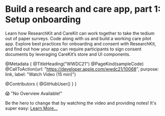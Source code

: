 # Build a research and care app, part 1: Setup onboarding

Learn how ResearchKit and CareKit can work together to take the tedium out of paper surveys. Code along with us and build a working care pilot app. Explore best practices for onboarding and consent with ResearchKit, and find out how your app can require participants to sign consent documents by leveraging CareKit’s store and UI components.

@Metadata {
   @TitleHeading("WWDC21")
   @PageKind(sampleCode)
   @CallToAction(url: "https://developer.apple.com/wwdc21/10068", purpose: link, label: "Watch Video (15 min)")

   @Contributors {
      @GitHubUser(<replace this with your GitHub handle>)
   }
}

😱 "No Overview Available!"

Be the hero to change that by watching the video and providing notes! It's super easy:
 [Learn More…](https://wwdcnotes.github.io/WWDCNotes/documentation/wwdcnotes/contributing)
